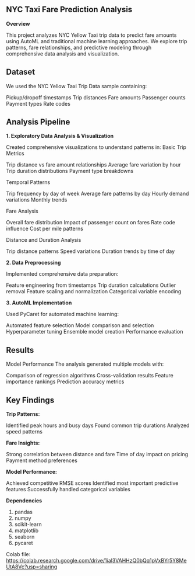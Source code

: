 ## NYC Taxi Fare Prediction Analysis
**Overview**

This project analyzes NYC Yellow Taxi trip data to predict fare amounts using AutoML and traditional machine learning approaches. We explore trip patterns, fare relationships, and predictive modeling through comprehensive data analysis and visualization.


## Dataset

We used the NYC Yellow Taxi Trip Data sample containing:

Pickup/dropoff timestamps
Trip distances
Fare amounts
Passenger counts
Payment types
Rate codes


## Analysis Pipeline

**1. Exploratory Data Analysis & Visualization**

Created comprehensive visualizations to understand patterns in:
Basic Trip Metrics

Trip distance vs fare amount relationships
Average fare variation by hour
Trip duration distributions
Payment type breakdowns

Temporal Patterns

Trip frequency by day of week
Average fare patterns by day
Hourly demand variations
Monthly trends

Fare Analysis

Overall fare distribution
Impact of passenger count on fares
Rate code influence
Cost per mile patterns

Distance and Duration Analysis

Trip distance patterns
Speed variations
Duration trends by time of day

**2. Data Preprocessing**

Implemented comprehensive data preparation:

Feature engineering from timestamps
Trip duration calculations
Outlier removal
Feature scaling and normalization
Categorical variable encoding

**3. AutoML Implementation**

Used PyCaret for automated machine learning:

Automated feature selection
Model comparison and selection
Hyperparameter tuning
Ensemble model creation
Performance evaluation

## Results

Model Performance
The analysis generated multiple models with:

Comparison of regression algorithms
Cross-validation results
Feature importance rankings
Prediction accuracy metrics

## Key Findings

**Trip Patterns:**

Identified peak hours and busy days
Found common trip durations
Analyzed speed patterns


**Fare Insights:**

Strong correlation between distance and fare
Time of day impact on pricing
Payment method preferences


**Model Performance:**

Achieved competitive RMSE scores
Identified most important predictive features
Successfully handled categorical variables



**Dependencies**

1. pandas
2. numpy
3. scikit-learn
4. matplotlib
5. seaborn
6. pycaret

Colab file: https://colab.research.google.com/drive/1ial3VAHHzQ0bQq1pVxBYr5Y8MeUtA8Vc?usp=sharing
